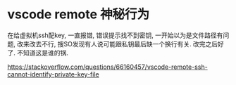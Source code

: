 # vscode remote 神秘行为

在给虚拟机ssh配key, 一直报错, 错误提示找不到密钥, 一开始以为是文件路径有问题, 改来改去不行, 搜SO发现有人说可能跟私钥最后缺一个换行有关. 改完之后好了. 不知道这是谁的锅.

<https://stackoverflow.com/questions/66160457/vscode-remote-ssh-cannot-identify-private-key-file>
